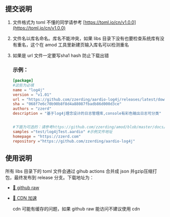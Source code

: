 ## 提交说明

1. 文件格式为 toml 不懂的同学请参考 [https://toml.io/cn/v1.0.0](https://toml.io/cn/v1.0.0)

2. 文件名以库名命名。库名不能冲突，如果 libs 目录下没有也要检查系统库有没有重名，这个在 amod 工具里新建页输入库名可以检测重名

3. 如果是 url 文件一定要写sha1 hash 防止下载出错

   ### 示例：

   ```toml
   [package]
   #这些为必填
   name = "log4j"
   version = "v1.01"
   url = "https://github.com/zzerding/aardio-log4j/releases/latest/download/log4j.tar.lzma"
   sha = "068f7e6c70b90b8f8d4a88087fbadb86d000d3ce"
   authors = "zzerd"
   description = "基于log4j理念设计的日志管理库,console有彩色输出日志可分类"
   
   
   #下面为可选的：请参考https://github.com/zzerding/amod/blob/master/docs/%E5%BA%93%E6%8F%90%E4%BA%A4%E8%A7%84%E8%8C%83.md
   samples ="test/log4jTest.aardio" #示例文件地址
   homepage = "https://zzerd.com"
   repository ="https://github.com/zzerding/aardio-log4j"
   
   ```
   
   

## 使用说明

所有 libs 目录下的 toml 文件会通过 gihub actions 合并成 json 并gzip压缩打包，最终发布到 release 分支。下载地址为：

- [🐙 github raw](https://github.com/zzerding/amod/raw/release/libs.json.gz)

- [🚀 CDN 加速](https://cdn.jsdelivr.net/gh/zzerding/amod@release/libs.json.gz)

  cdn 可能有缓存的问题，如果 github raw 能访问不建议使用 cdn

